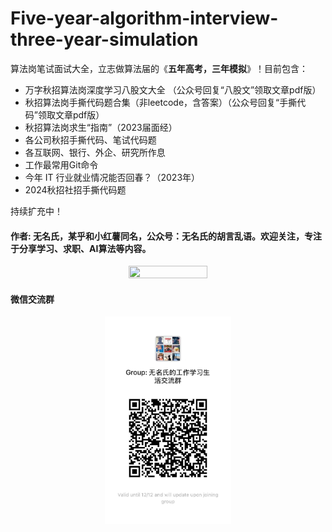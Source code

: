 # Five-year-algorithm-interview-three-year-simulation
算法岗笔试面试大全，立志做算法届的《**五年高考，三年模拟**》！目前包含：
- 万字秋招算法岗深度学习八股文大全 （公众号回复“八股文”领取文章pdf版）
- 秋招算法岗手撕代码题合集（非leetcode，含答案）（公众号回复“手撕代码”领取文章pdf版）
- 秋招算法岗求生“指南”（2023届面经）
- 各公司秋招手撕代码、笔试代码题
- 各互联网、银行、外企、研究所作息
- 工作最常用Git命令
- 今年 IT 行业就业情况能否回春？（2023年）
- 2024秋招社招手撕代码题
  
持续扩充中！

#### 作者: 无名氏，某乎和小红薯同名，公众号：无名氏的胡言乱语。欢迎关注，专注于分享学习、求职、AI算法等内容。
<center>
<img src=".\万字秋招算法岗深度学习八股文大全\公众号.png" width=50% height=50%/>
</center>

#### 微信交流群
<center>
<img src=".\img\交流群.jpg"  width=40% height=40%/>
</center>
